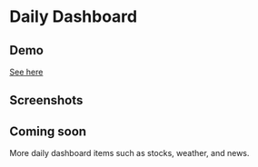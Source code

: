 Daily Dashboard
===

Demo
---
[See here](https://siphon880gh.github.io/ucla-collab-related-artists/#Bebe%20Rexha)

Screenshots
---

Coming soon
---
More daily dashboard items such as stocks, weather, and news.